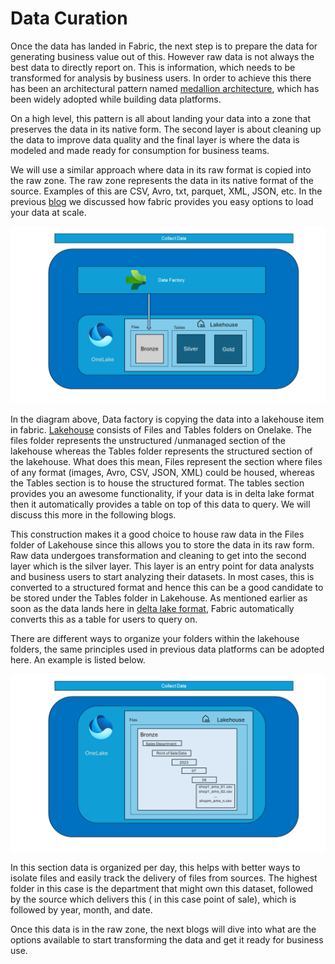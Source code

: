 # Data Curation 

Once the data has landed in Fabric, the next step is to prepare the data for generating business value out of this. However raw data is  not always the best data to directly report on. This is information, which needs to be transformed for analysis by business users. In order to achieve this there has been an architectural pattern named [medallion architecture](https://learn.microsoft.com/en-us/azure/databricks/lakehouse/medallion), which has been widely adopted while building data platforms. 

On a high level, this pattern is all about landing your data into a zone that preserves the data in its native form. The second layer is about cleaning up the data to improve data quality and the final layer is where the data is modeled and made ready for consumption for business teams.

We will use a similar approach where data in its raw format is copied into the raw zone. The raw zone represents the data in its native format of the source. Examples of this are CSV, Avro, txt, parquet, XML, JSON, etc. In the previous [blog](https://github.com/sarathsasidharan/fabric-launcher/blob/main/docs/load_data/load_data_scalable.md) we discussed how fabric provides you easy options to load your data at scale. 

![raw_load](/images/raw_layer.png)

In the diagram above, Data factory is copying the data into a lakehouse item in fabric. [Lakehouse](https://learn.microsoft.com/en-us/fabric/data-engineering/lakehouse-overview) consists of Files and Tables folders on Onelake. The files folder represents the unstructured /unmanaged section of the lakehouse whereas the Tables folder represents the structured section of the lakehouse. What does this mean, Files represent the section where files of any format (images, Avro, CSV, JSON, XML) could be housed, whereas the Tables section is to house the structured format.  The tables section provides you an awesome functionality, if your data is in delta lake format then it automatically provides a table on top of this data to query. We will discuss this more in the following blogs.

This construction makes it a good choice to house raw data in the Files folder of Lakehouse since this allows you to store the data in its raw form. Raw data undergoes transformation and cleaning to get into the second layer which is the silver layer. This layer is an entry point for data analysts and business users to start analyzing their datasets. In most cases, this is converted to a structured format and hence this can be a good candidate to be stored under the Tables folder in Lakehouse. As mentioned earlier as soon as the data lands here in [delta lake format](https://learn.microsoft.com/en-us/azure/synapse-analytics/spark/apache-spark-what-is-delta-lake), Fabric automatically converts this as a table for users to query on. 

There are different ways to organize your folders within the lakehouse folders, the same principles used in previous data platforms can be adopted here. An example is listed below.

![file_org](/images/rawzone_file.png)

In this section data is organized per day, this helps with better ways to isolate files and easily track the delivery of files from sources. The highest folder in this case is the department that might own this dataset, followed by the source which delivers this ( in this case point of sale), which is followed by year, month, and date. 

Once this data is in the raw zone, the next blogs will dive into what are the options available to start transforming the data and get it ready for business use.




